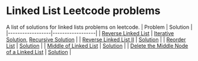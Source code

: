 # Linked List Leetcode problems
A list of solutions for linked lists problems on leetcode. 
| Problem        | Solution         |
|------------------|------------------|
| [Reverse Linked List](https://leetcode.com/problems/reverse-linked-list/)   | [Iterative Solution](reverse_linked_list_iterative.py), [Recursive Solution](reverse_linked_list_recursive.py)   |
| [Reverse Linked List II](https://leetcode.com/problems/reverse-linked-list-ii/)   | [Solution](reverse_linked_listII.py)   |
| [Reorder List](https://leetcode.com/problems/reorder-list/submissions/)   | [Solution](reorder_list.py)   |
| [Middle of Linked List](https://leetcode.com/problems/middle-of-the-linked-list/)   | [Solution](find_middle_of_linked_list.py)   |
| [Delete the Middle Node of a Linked List](https://leetcode.com/problems/delete-the-middle-node-of-a-linked-list/)   | [Solution](delete_middle_of_linked_list.py)   |
